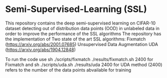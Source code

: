 # Semi-Supervised-Learning (SSL)
This repository contains the deep semi-supervised learning on CIFAR-10 dataset detecting out of distribution data points (OOD)
in unlabeled data in order to improve the performance of the SSL algorithms
The repository has the implementation of Two state of the art SSL algorithms:
Fixmatch (https://arxiv.org/abs/2001.07685) 
Unsupervised Data Augmentation UDA (https://arxiv.org/abs/1904.12848)

To run the code use sh ./scripts/fixmatch ./results/fixmatch.sh 2400 for Fixmatch and sh ./scripts/uda.sh ./results/uda 2400 for UDA method
(2400) refers to the number of the data points abvailable for training

